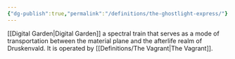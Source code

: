 ```yaml
---
{"dg-publish":true,"permalink":"/definitions/the-ghostlight-express/"}
---
```


[[Digital Garden\|Digital Garden]]
a spectral train that serves as a mode of transportation between the material plane and the afterlife realm of Druskenvald. It is operated by [[Definitions/The Vagrant\|The Vagrant]].